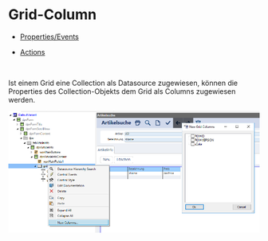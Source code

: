 # Grid-Column

* [Properties/Events](xref:FrameworkSystems.FrameworkStudio.General.DevObjects.Form.Designer.ViewModels.GridColDesignViewModel)

* [Actions](xref:FrameworkSystems.FrameworkControls.Actions.GridColumnControlAction)

<br />

Ist einem Grid eine Collection als Datasource zugewiesen, können die Properties des Collection-Objekts dem Grid als Columns zugewiesen werden.

![grid-column-sample.png](../media/grid-column-sample.png)

